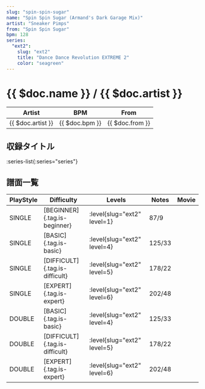 ```yaml
---
slug: "spin-spin-sugar"
name: "Spin Spin Sugar (Armand's Dark Garage Mix)"
artist: "Sneaker Pimps"
from: "Spin Spin Sugar"
bpm: 128
series:
  "ext2":
    slug: "ext2"
    title: "Dance Dance Revolution EXTREME 2"
    color: "seagreen"
---
```


# {{ $doc.name }} / {{ $doc.artist }}

|Artist|BPM|From|
|------|---|----|
|{{ $doc.artist }}|{{ $doc.bpm }}|{{ $doc.from }}|

## 収録タイトル

:series-list{:series="series"}

## 譜面一覧

|PlayStyle|Difficulty|Levels|Notes|Movie|
|---------|----------|------|-----|-----|
|SINGLE|[BEGINNER]{.tag.is-beginner}|:level{slug="ext2" level=1}|87/9||
|SINGLE|[BASIC]{.tag.is-basic}|:level{slug="ext2" level=4}|125/33||
|SINGLE|[DIFFICULT]{.tag.is-difficult}|:level{slug="ext2" level=5}|178/22||
|SINGLE|[EXPERT]{.tag.is-expert}|:level{slug="ext2" level=6}|202/48||
|DOUBLE|[BASIC]{.tag.is-basic}|:level{slug="ext2" level=4}|125/33||
|DOUBLE|[DIFFICULT]{.tag.is-difficult}|:level{slug="ext2" level=5}|178/22||
|DOUBLE|[EXPERT]{.tag.is-expert}|:level{slug="ext2" level=6}|202/48||
